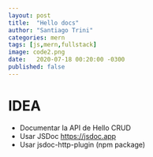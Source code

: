 ```yaml
---
layout: post
title:  "Hello docs"
author: "Santiago Trini"
categories: mern
tags: [js,mern,fullstack]
image: code2.png
date:   2020-07-18 00:20:00 -0300
published: false
---
```


# IDEA

- Documentar la API de Hello CRUD
- Usar JSDoc https://jsdoc.app
- Usar jsdoc-http-plugin (npm package)
